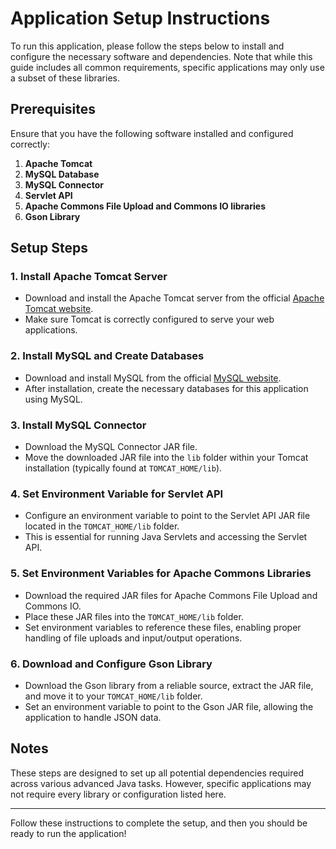 # Application Setup Instructions

To run this application, please follow the steps below to install and configure the necessary software and dependencies. Note that while this guide includes all common requirements, specific applications may only use a subset of these libraries.

## Prerequisites

Ensure that you have the following software installed and configured correctly:

1. **Apache Tomcat**
2. **MySQL Database**
3. **MySQL Connector**
4. **Servlet API**
5. **Apache Commons File Upload and Commons IO libraries**
6. **Gson Library**

## Setup Steps

### 1. Install Apache Tomcat Server
- Download and install the Apache Tomcat server from the official [Apache Tomcat website](https://tomcat.apache.org/).
- Make sure Tomcat is correctly configured to serve your web applications.

### 2. Install MySQL and Create Databases
- Download and install MySQL from the official [MySQL website](https://www.mysql.com/).
- After installation, create the necessary databases for this application using MySQL.

### 3. Install MySQL Connector
- Download the MySQL Connector JAR file.
- Move the downloaded JAR file into the `lib` folder within your Tomcat installation (typically found at `TOMCAT_HOME/lib`).

### 4. Set Environment Variable for Servlet API
- Configure an environment variable to point to the Servlet API JAR file located in the `TOMCAT_HOME/lib` folder.
- This is essential for running Java Servlets and accessing the Servlet API.

### 5. Set Environment Variables for Apache Commons Libraries
- Download the required JAR files for Apache Commons File Upload and Commons IO.
- Place these JAR files into the `TOMCAT_HOME/lib` folder.
- Set environment variables to reference these files, enabling proper handling of file uploads and input/output operations.

### 6. Download and Configure Gson Library
- Download the Gson library from a reliable source, extract the JAR file, and move it to your `TOMCAT_HOME/lib` folder.
- Set an environment variable to point to the Gson JAR file, allowing the application to handle JSON data.

## Notes

These steps are designed to set up all potential dependencies required across various advanced Java tasks. However, specific applications may not require every library or configuration listed here.

---

Follow these instructions to complete the setup, and then you should be ready to run the application!

